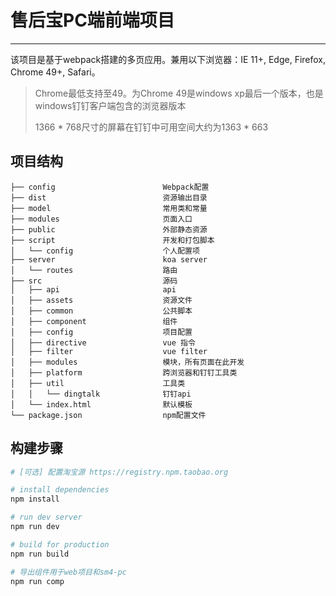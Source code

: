 # 售后宝PC端前端项目
---
该项目是基于webpack搭建的多页应用。兼用以下浏览器：IE 11+, Edge, Firefox, Chrome 49+, Safari。

> Chrome最低支持至49。为Chrome 49是windows xp最后一个版本，也是windows钉钉客户端包含的浏览器版本 
> 
> 1366 * 768尺寸的屏幕在钉钉中可用空间大约为1363 * 663

## 项目结构
```
├── config                        Webpack配置
├── dist                          资源输出目录
├── model                         常用类和常量
├── modules                       页面入口
├── public                        外部静态资源
├── script                        开发和打包脚本      
│   └── config                    个人配置项
├── server                        koa server      
│   └── routes                    路由
├── src                           源码
│   ├── api                       api
│   ├── assets                    资源文件
│   ├── common                    公共脚本
│   ├── component                 组件
│   ├── config                    项目配置
│   ├── directive                 vue 指令
│   ├── filter                    vue filter
│   ├── modules                   模块，所有页面在此开发
│   ├── platform                  跨浏览器和钉钉工具类
│   ├── util                      工具类
│   │   └── dingtalk              钉钉api
│   └── index.html                默认模板
└── package.json                  npm配置文件 
```

## 构建步骤
``` bash
# [可选] 配置淘宝源 https://registry.npm.taobao.org

# install dependencies
npm install 

# run dev server
npm run dev

# build for production 
npm run build 

# 导出组件用于web项目和sm4-pc
npm run comp
```